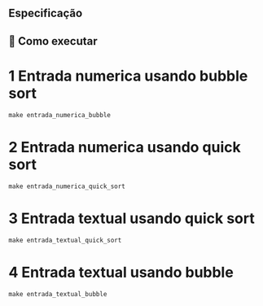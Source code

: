 
## Especificação

## 🚀 Como executar

# 1 Entrada numerica usando bubble sort
```
make entrada_numerica_bubble
```

# 2 Entrada numerica usando quick sort
```
make entrada_numerica_quick_sort
```
# 3 Entrada textual usando quick sort
```
make entrada_textual_quick_sort
```
# 4 Entrada textual usando bubble
```
make entrada_textual_bubble
```
